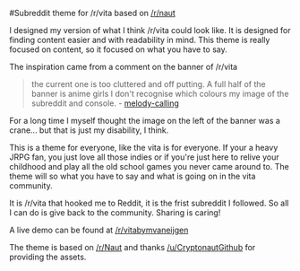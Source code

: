#Subreddit theme for /r/vita based on [/r/naut](https://github.com/Axel--/Naut-for-reddit)

I designed my version of what I think /r/vita could look like. It is designed for finding content easier and with readability in mind. This theme is really focused on content, so it focused on what you have to say.

The inspiration came from a comment on the banner of /r/vita
> the current one is too cluttered and off putting. A full half of the banner is anime girls I don't recognise which colours my image of the subreddit and console. - [melody-calling](http://www.reddit.com/r/vita/comments/2ujxrg/three_years_and_countingthink_its_about_time_we/cocj8de)

For a long time I myself thought the image on the left of the banner was a crane... but that is just my disability, I think.

This is a theme for everyone, like the vita is for everyone. If your a heavy JRPG fan, you just love all those indies or if you're just here to relive your childhood and play all the old school games you never came around to. The theme will so what you have to say and what is going on in the vita community.

It is /r/vita that hooked me to Reddit, it is the frist subreddit I followed. So all I can do is give back to the community. Sharing is caring!

A live demo can be found at [/r/vitabymvaneijgen](http://reddit.com/r/vitabymvaneijgen)


The theme is based on [/r/Naut](http://reddit.com/r/Naut) and thanks [/u/Cryptonaut](http://reddit.com/u/Cryptonaut)[Github](https://github.com/Axel--/Naut-for-reddit) for providing the assets. 
